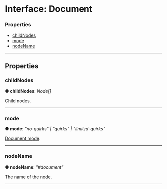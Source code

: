 # Interface: Document

### Properties

* [childNodes](#childnodes)
* [mode](#mode)
* [nodeName](#nodename)

---

## Properties

<a id="childnodes"></a>

###  childNodes

**● childNodes**: *Node[]*

Child nodes.

___
<a id="mode"></a>

###  mode

**● mode**: *"no-quirks" | "quirks" | "limited-quirks"*

[Document mode](https://dom.spec.whatwg.org/#concept-document-limited-quirks).

___
<a id="nodename"></a>

###  nodeName

**● nodeName**: *"#document"*

The name of the node.

___

